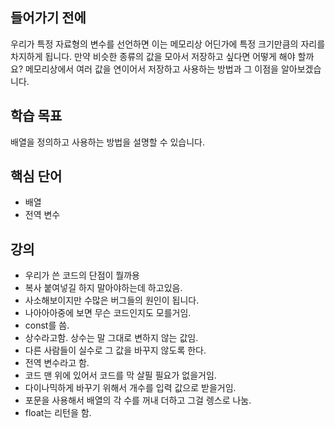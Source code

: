 ## 들어가기 전에

우리가 특정 자료형의 변수를 선언하면 이는 메모리상 어딘가에 특정 크기만큼의 자리를 차지하게 됩니다. 만약 비슷한 종류의 값을 모아서 저장하고 싶다면 어떻게 해야 할까요? 메모리상에서 여러 값을 연이어서 저장하고 사용하는 방법과 그 이점을 알아보겠습니다.

## 학습 목표

배열을 정의하고 사용하는 방법을 설명할 수 있습니다.

## 핵심 단어

- 배열
- 전역 변수

## 강의

- 우리가 쓴 코드의 단점이 뭘까용
- 복사 붙여넣길 하지 말아야하는데 하고있음.
- 사소해보이지만 수많은 버그들의 원인이 됩니다.
- 나아아아중에 보면 무슨 코드인지도 모를거임.
- const를 씀.
- 상수라고함. 상수는 말 그대로 변하지 않는 값임.
- 다른 사람들이 실수로 그 값을 바꾸지 않도록 한다.
- 전역 변수라고 함.
- 코드 맨 위에 있어서 코드를 막 살필 필요가 없을거임.
- 다이나믹하게 바꾸기 위해서 개수를 입력 값으로 받을거임.
- 포문을 사용해서 배열의 각 수를 꺼내 더하고 그걸 렝스로 나눔.
- float는 리턴을 함.
